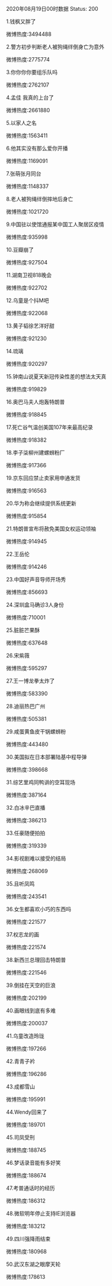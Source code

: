 2020年08月19日00时数据
Status: 200

1.钱枫又胖了

微博热度:3494488

2.警方初步判断老人被狗绳绊倒身亡为意外

微博热度:2775774

3.你你你你要组乐队吗

微博热度:2762107

4.孟佳 我真的上台了

微博热度:2661880

5.以家人之名

微博热度:1563411

6.他其实没有那么爱你开播

微博热度:1169091

7.张萌张月同台

微博热度:1148337

8.老人被狗绳绊倒摔地后身亡

微博热度:1021720

9.中国驻以使馆通报某中国工人聚居区疫情

微博热度:935998

10.豆瓣崩了

微博热度:927504

11.湖南卫视818晚会

微博热度:922702

12.乌童是个抖M吧

微博热度:922068

13.黄子韬徐艺洋好甜

微博热度:921230

14.琉璃

微博热度:920297

15.钟南山说夏天新冠传染性差的想法太天真

微博热度:919829

16.奥巴马夫人炮轰特朗普

微博热度:918845

17.死亡谷气温创美国107年来最高纪录

微博热度:918382

18.李子柒柳州建螺蛳粉厂

微博热度:917366

19.京东回应禁止卖家用申通发货

微博热度:916563

20.华为称会继续提供系统更新

微博热度:915854

21.特朗普宣布将赦免美国女权运动领袖

微博热度:914945

22.王岳伦

微博热度:914246

23.中国好声音导师开场秀

微博热度:856693

24.深圳盒马确诊3人身份

微博热度:710001

25.脏脏芒果酥

微博热度:637648

26.宋紫薇

微博热度:595297

27.王一博龙拳太炸了

微博热度:583390

28.迪丽热巴广州

微博热度:505381

29.咸蛋黄鱼皮干锅螺蛳粉

微博热度:443480

30.美国拟在日本部署陆基中程导弹

微博热度:398668

31.综艺里鸡同鸭讲的空耳现场

微博热度:387164

32.白冰辛巴直播

微博热度:386213

33.任豪随便拍拍

微博热度:319339

34.影视剧难以接受的结局

微博热度:268069

35.且听凤鸣

微博热度:243541

36.女生都喜欢小巧的东西吗

微博热度:221577

37.权志龙的画

微博热度:221574

38.新西兰总理回击特朗普

微博热度:221546

39.倒挂在天空的巨浪

微博热度:202199

40.画眼线到底有多难

微博热度:200037

41.乌童改造玲珑

微博热度:197266

42.青青子衿

微博热度:196286

43.成都雪山

微博热度:195991

44.Wendy回来了

微博热度:189701

45.司凤受刑

微博热度:188745

46.梦话录音能有多好笑

微博热度:188674

47.考普通话时的经历

微博热度:186312

48.微软明年停止支持IE浏览器

微博热度:183212

49.四川强降雨结束

微博热度:180968

50.武汉东湖之眼摩天轮

微博热度:178613


